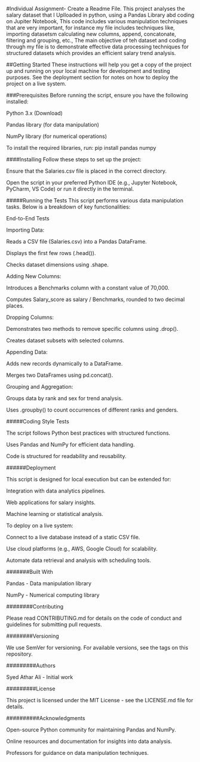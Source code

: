 #Individual Assignment- Create a Readme File. 
This project analyses the salary dataset that I Uplloaded in python, using a Pandas Library abd coding on Jupiter Notebook, This code includes various manipulation techniques that are very important, for instance my file includes techniques like, importing datasetsm calculating new columns, append, concatonate, filtering and grouping, etc., The main objective of teh dataset and coding through my file is to demonstrate effective data processing techniques for structured datasets which provides an efficient salary trend analysis.

##Getting Started
These instructions will help you get a copy of the project up and running on your local machine for development and testing purposes. See the deployment section for notes on how to deploy the project on a live system.

###Prerequisites
Before running the script, ensure you have the following installed:

Python 3.x (Download)

Pandas library (for data manipulation)

NumPy library (for numerical operations)

To install the required libraries, run:
pip install pandas numpy

####Installing
Follow these steps to set up the project:


Ensure that the Salaries.csv file is placed in the correct directory.

Open the script in your preferred Python IDE (e.g., Jupyter Notebook, PyCharm, VS Code) or run it directly in the terminal.

#####Running the Tests
This script performs various data manipulation tasks. Below is a breakdown of key functionalities:

End-to-End Tests

Importing Data:

Reads a CSV file (Salaries.csv) into a Pandas DataFrame.

Displays the first few rows (.head()).

Checks dataset dimensions using .shape.

Adding New Columns:

Introduces a Benchmarks column with a constant value of 70,000.

Computes Salary_score as salary / Benchmarks, rounded to two decimal places.

Dropping Columns:

Demonstrates two methods to remove specific columns using .drop().

Creates dataset subsets with selected columns.

Appending Data:

Adds new records dynamically to a DataFrame.

Merges two DataFrames using pd.concat().

Grouping and Aggregation:

Groups data by rank and sex for trend analysis.

Uses .groupby() to count occurrences of different ranks and genders.

#####Coding Style Tests

The script follows Python best practices with structured functions.

Uses Pandas and NumPy for efficient data handling.

Code is structured for readability and reusability.

######Deployment

This script is designed for local execution but can be extended for:

Integration with data analytics pipelines.

Web applications for salary insights.

Machine learning or statistical analysis.

To deploy on a live system:

Connect to a live database instead of a static CSV file.

Use cloud platforms (e.g., AWS, Google Cloud) for scalability.

Automate data retrieval and analysis with scheduling tools.

#######Built With

Pandas - Data manipulation library

NumPy - Numerical computing library

########Contributing

Please read CONTRIBUTING.md for details on the code of conduct and guidelines for submitting pull requests.

########Versioning

We use SemVer for versioning. For available versions, see the tags on this repository.

#########Authors

Syed Athar Ali - Initial work

#########License

This project is licensed under the MIT License - see the LICENSE.md file for details.

##########Acknowledgments

Open-source Python community for maintaining Pandas and NumPy.

Online resources and documentation for insights into data analysis.

Professors for guidance on data manipulation techniques.





